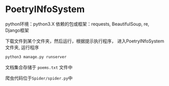 # PoetryINfoSystem

python环境：python3.X
依赖的包或框架：requests, BeautifulSoup, re, Django框架

下载文件到某个文件夹，然后运行，根据提示执行程序，
进入PoetryINfoSystem文件夹, 运行程序
```python
python3 manage.py runserver
```
文档集合存储于 `poems.txt` 文件中

爬虫代码位于`Spider/spider.py`中


